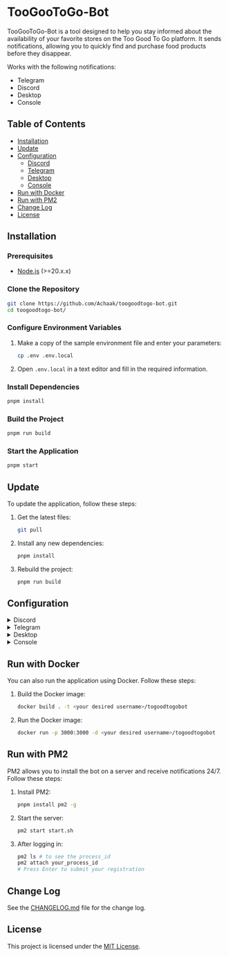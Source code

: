 # TooGooToGo-Bot
TooGooToGo-Bot is a tool designed to help you stay informed about the availability of your favorite stores on the Too Good To Go platform. It sends notifications, allowing you to quickly find and purchase food products before they disappear.

Works with the following notifications:
- Telegram
- Discord
- Desktop
- Console

## Table of Contents
- [Installation](#installation)
- [Update](#update)
- [Configuration](#configuration)
  - [Discord](#discord)
  - [Telegram](#telegram)
  - [Desktop](#desktop)
  - [Console](#console)
- [Run with Docker](#run-with-docker)
- [Run with PM2](#run-with-pm2)
- [Change Log](#change-log)
- [License](#license)

## Installation
### Prerequisites
- [Node.js](https://nodejs.org) (>=20.x.x)

### Clone the Repository
```bash
git clone https://github.com/Achaak/toogoodtogo-bot.git
cd toogoodtogo-bot/
```

### Configure Environment Variables
1. Make a copy of the sample environment file and enter your parameters:
   ```bash
   cp .env .env.local
   ```
2. Open `.env.local` in a text editor and fill in the required information.

### Install Dependencies
```bash
pnpm install
```

### Build the Project
```bash
pnpm run build
```

### Start the Application
```bash
pnpm start
```

## Update
To update the application, follow these steps:

1. Get the latest files:
   ```bash
   git pull
   ```

2. Install any new dependencies:
   ```bash
   pnpm install
   ```

3. Rebuild the project:
   ```bash
   pnpm run build
   ```

## Configuration
<details>
  <summary>Discord</summary>

  ### Discord
  To set up Discord notifications, access the `.env.local` file in a text editor and provide the necessary value for the `NOTIFICATIONS_DISCORD_ENABLED` parameter.

  #### Creating a Discord Webhook

  1. Create a new Discord server or use an existing one.

  2. Create a new channel

  3. Create a new webhook in the channel settings and copy the URL provided. [See the Discord documentation for more information.](https://support.discord.com/hc/en-us/articles/228383668-Intro-to-Webhooks)

  4. Open the `.env.local` file in a text editor and fill in the `NOTIFICATIONS_DISCORD_WEBHOOK_URL` parameter.
</details>

<details>
  <summary>Telegram</summary>

  ### Telegram
  To set up Telegram notifications, access the `.env.local` file in a text editor and provide the necessary value for the `NOTIFICATIONS_TELEGRAM_ENABLED` parameter.

  To configure the bot, open the `.env.local` file in a text editor and specify the value for the `NOTIFICATIONS_TELEGRAM_BOT_TOKEN` parameter.

  #### Creating a Telegram Bot

  1. Open a Telegram chat with [BotFather](https://t.me/BotFather) and enter the **/start** command.

  2. Select the **/newbot** command and follow the instructions to create a new bot. Take note of the token access provided.

  3. Once your bot is created, multiple users can use it to receive notifications about their favorite stocks.

  4. To start receiving notifications, send the **/start** command in your bot's conversation.

  #### Commands
  - **/start**: Starts Telegram notifications
  - **/stop**: Stops Telegram notifications
  - **/help**: Provides a list of usable commands
</details>

<details>
  <summary>Desktop</summary>

  ### Desktop
  To set up desktop notifications, access the `.env.local` file in a text editor and provide the necessary value for the `NOTIFICATIONS_DESKTOP_ENABLED` parameter.
</details>

<details>
  <summary>Console</summary>

  ### Console
  To set up console notifications, access the `.env.local` file in a text editor and provide the necessary value for the `NOTIFICATIONS_CONSOLE_ENABLED` parameter.

  For clearing the console before each notification, open the `.env.local` file in a text editor and specify the value for the `NOTIFICATIONS_CONSOLE_CLEAR` parameter.
</details>

## Run with Docker
You can also run the application using Docker. Follow these steps:

1. Build the Docker image:
   ```bash
   docker build . -t <your desired username>/togoodtogobot
   ```

2. Run the Docker image:
   ```bash
   docker run -p 3000:3000 -d <your desired username>/togoodtogobot
   ```

## Run with PM2
PM2 allows you to install the bot on a server and receive notifications 24/7. Follow these steps:

1. Install PM2:
   ```bash
   pnpm install pm2 -g
   ```

2. Start the server:
   ```bash
   pm2 start start.sh
   ```

3. After logging in:
   ```bash
   pm2 ls # to see the process_id
   pm2 attach your_process_id
   # Press Enter to submit your registration
   ```

## Change Log
See the [CHANGELOG.md](https://github.com/Achaak/toogoodtogo-bot/blob/master/CHANGELOG.md) file for the change log.

## License
This project is licensed under the [MIT License](https://github.com/Achaak/toogoodtogo-bot/blob/master/LICENSE).